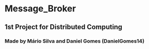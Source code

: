 # Message_Broker
## 1st Project for Distributed Computing
### Made by Mário Silva and Daniel Gomes (DanielGomes14)
